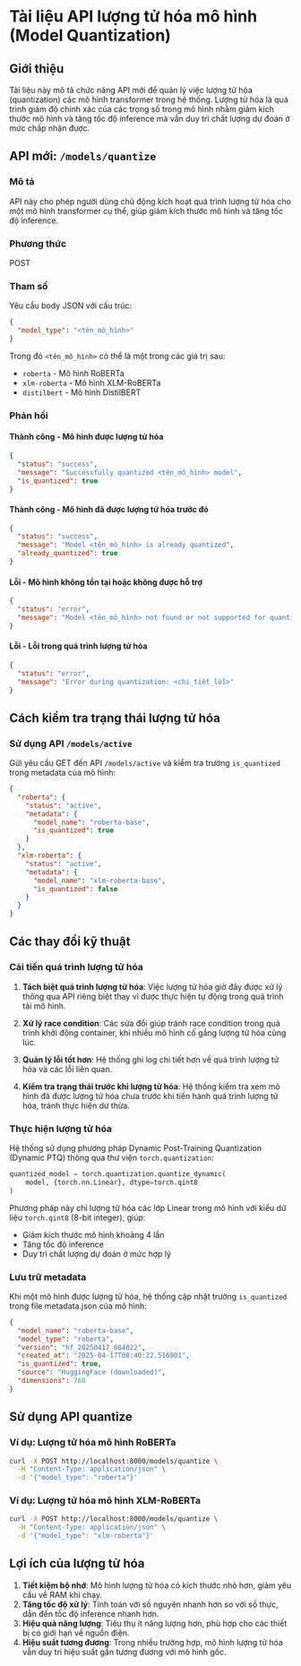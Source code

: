 # Tài liệu API lượng tử hóa mô hình (Model Quantization)

## Giới thiệu

Tài liệu này mô tả chức năng API mới để quản lý việc lượng tử hóa (quantization) các mô hình transformer trong hệ thống. Lượng tử hóa là quá trình giảm độ chính xác của các trọng số trong mô hình nhằm giảm kích thước mô hình và tăng tốc độ inference mà vẫn duy trì chất lượng dự đoán ở mức chấp nhận được.

## API mới: `/models/quantize`

### Mô tả
API này cho phép người dùng chủ động kích hoạt quá trình lượng tử hóa cho một mô hình transformer cụ thể, giúp giảm kích thước mô hình và tăng tốc độ inference.

### Phương thức
POST

### Tham số
Yêu cầu body JSON với cấu trúc:
```json
{
  "model_type": "<tên_mô_hình>"
}
```

Trong đó `<tên_mô_hình>` có thể là một trong các giá trị sau:
- `roberta` - Mô hình RoBERTa
- `xlm-roberta` - Mô hình XLM-RoBERTa
- `distilbert` - Mô hình DistilBERT

### Phản hồi

#### Thành công - Mô hình được lượng tử hóa
```json
{
  "status": "success",
  "message": "Successfully quantized <tên_mô_hình> model",
  "is_quantized": true
}
```

#### Thành công - Mô hình đã được lượng tử hóa trước đó
```json
{
  "status": "success",
  "message": "Model <tên_mô_hình> is already quantized",
  "already_quantized": true
}
```

#### Lỗi - Mô hình không tồn tại hoặc không được hỗ trợ
```json
{
  "status": "error",
  "message": "Model <tên_mô_hình> not found or not supported for quantization"
}
```

#### Lỗi - Lỗi trong quá trình lượng tử hóa
```json
{
  "status": "error",
  "message": "Error during quantization: <chi_tiết_lỗi>"
}
```

## Cách kiểm tra trạng thái lượng tử hóa

### Sử dụng API `/models/active`

Gửi yêu cầu GET đến API `/models/active` và kiểm tra trường `is_quantized` trong metadata của mô hình:

```json
{
  "roberta": {
    "status": "active",
    "metadata": {
      "model_name": "roberta-base",
      "is_quantized": true
    }
  },
  "xlm-roberta": {
    "status": "active",
    "metadata": {
      "model_name": "xlm-roberta-base",
      "is_quantized": false
    }
  }
}
```

## Các thay đổi kỹ thuật

### Cải tiến quá trình lượng tử hóa

1. **Tách biệt quá trình lượng tử hóa**: Việc lượng tử hóa giờ đây được xử lý thông qua API riêng biệt thay vì được thực hiện tự động trong quá trình tải mô hình.

2. **Xử lý race condition**: Các sửa đổi giúp tránh race condition trong quá trình khởi động container, khi nhiều mô hình cố gắng lượng tử hóa cùng lúc.

3. **Quản lý lỗi tốt hơn**: Hệ thống ghi log chi tiết hơn về quá trình lượng tử hóa và các lỗi liên quan.

4. **Kiểm tra trạng thái trước khi lượng tử hóa**: Hệ thống kiểm tra xem mô hình đã được lượng tử hóa chưa trước khi tiến hành quá trình lượng tử hóa, tránh thực hiện dư thừa.

### Thực hiện lượng tử hóa

Hệ thống sử dụng phương pháp Dynamic Post-Training Quantization (Dynamic PTQ) thông qua thư viện `torch.quantization`:

```python
quantized_model = torch.quantization.quantize_dynamic(
    model, {torch.nn.Linear}, dtype=torch.qint8
)
```

Phương pháp này chỉ lượng tử hóa các lớp Linear trong mô hình với kiểu dữ liệu `torch.qint8` (8-bit integer), giúp:
- Giảm kích thước mô hình khoảng 4 lần
- Tăng tốc độ inference
- Duy trì chất lượng dự đoán ở mức hợp lý

### Lưu trữ metadata

Khi một mô hình được lượng tử hóa, hệ thống cập nhật trường `is_quantized` trong file metadata.json của mô hình:

```json
{
  "model_name": "roberta-base",
  "model_type": "roberta",
  "version": "hf_20250417_084022",
  "created_at": "2025-04-17T08:40:22.516901",
  "is_quantized": true,
  "source": "HuggingFace (downloaded)",
  "dimensions": 768
}
```

## Sử dụng API quantize

### Ví dụ: Lượng tử hóa mô hình RoBERTa

```bash
curl -X POST http://localhost:8000/models/quantize \
  -H "Content-Type: application/json" \
  -d '{"model_type": "roberta"}'
```

### Ví dụ: Lượng tử hóa mô hình XLM-RoBERTa

```bash
curl -X POST http://localhost:8000/models/quantize \
  -H "Content-Type: application/json" \
  -d '{"model_type": "xlm-roberta"}'
```

## Lợi ích của lượng tử hóa

1. **Tiết kiệm bộ nhớ**: Mô hình lượng tử hóa có kích thước nhỏ hơn, giảm yêu cầu về RAM khi chạy.
2. **Tăng tốc độ xử lý**: Tính toán với số nguyên nhanh hơn so với số thực, dẫn đến tốc độ inference nhanh hơn.
3. **Hiệu quả năng lượng**: Tiêu thụ ít năng lượng hơn, phù hợp cho các thiết bị có giới hạn về nguồn điện.
4. **Hiệu suất tương đương**: Trong nhiều trường hợp, mô hình lượng tử hóa vẫn duy trì hiệu suất gần tương đương với mô hình gốc. 